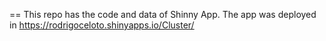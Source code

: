 ==
This repo has the code and data of Shinny App. 
The app was deployed in https://rodrigoceloto.shinyapps.io/Cluster/